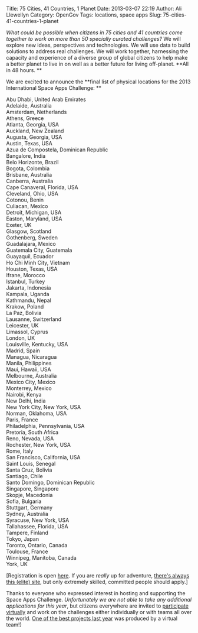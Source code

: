 Title: 75 Cities, 41 Countries, 1 Planet
Date: 2013-03-07 22:19
Author: Ali Llewellyn
Category: OpenGov
Tags: locations, space apps
Slug: 75-cities-41-countries-1-planet

*What could be possible when citizens in 75 cities and 41 countries come
together to work on more than 50 specially curated challenges?* We will
explore new ideas, perspectives and technologies. We will use data to
build solutions to address real challenges. We will work together,
harnessing the capacity and experience of a diverse group of global
citizens to help make a better planet to live in on well as a better
future for living off-planet. **All in 48 hours. **

We are excited to announce the **final list of physical locations for
the 2013 International Space Apps Challenge: **

Abu Dhabi, United Arab Emirates  
Adelaide, Australia  
Amsterdam, Netherlands  
Athens, Greece  
Atlanta, Georgia, USA  
Auckland, New Zealand  
Augusta, Georgia, USA  
Austin, Texas, USA  
Azua de Compostela, Dominican Republic  
Bangalore, India  
Belo Horizonte, Brazil  
Bogota, Colombia  
Brisbane, Australia  
Canberra, Australia  
Cape Canaveral, Florida, USA  
Cleveland, Ohio, USA  
Cotonou, Benin  
Culiacan, Mexico  
Detroit, Michigan, USA  
Easton, Maryland, USA  
Exeter, UK  
Glasgow, Scotland  
Gothenberg, Sweden  
Guadalajara, Mexico  
Guatemala City, Guatemala  
Guayaquil, Ecuador  
Ho Chi Minh City, Vietnam  
Houston, Texas, USA  
Ifrane, Morocco  
Istanbul, Turkey  
Jakarta, Indonesia  
Kampala, Uganda  
Kathmandu, Nepal  
Krakow, Poland  
La Paz, Bolivia  
Lausanne, Switzerland  
Leicester, UK  
Limassol, Cyprus  
London, UK  
Louisville, Kentucky, USA  
Madrid, Spain  
Managua, Nicaragua  
Manila, Philippines  
Maui, Hawaii, USA  
Melbourne, Australia  
Mexico City, Mexico  
Monterrey, Mexico  
Nairobi, Kenya  
New Delhi, India  
New York City, New York, USA  
Norman, Oklahoma, USA  
Paris, France  
Philadelphia, Pennsylvania, USA  
Pretoria, South Africa  
Reno, Nevada, USA  
Rochester, New York, USA  
Rome, Italy  
San Francisco, California, USA  
Saint Louis, Senegal  
Santa Cruz, Bolivia  
Santiago, Chile  
Santo Domingo, Dominican Republic  
Singapore, Singapore  
Skopje, Macedonia  
Sofia, Bulgaria  
Stuttgart, Germany  
Sydney, Australia  
Syracuse, New York, USA  
Tallahassee, Florida, USA  
Tampere, Finland  
Tokyo, Japan  
Toronto, Ontario, Canada  
Toulouse, France  
Winnipeg, Manitoba, Canada  
York, UK

[Registration is open [here][]. If you are *really* up for adventure,
[there's always this (elite) site][], but only extremely skilled,
committed people should apply.]

Thanks to everyone who expressed interest in hosting and supporting the
Space Apps Challenge. *Unfortunately we are not able to take any
additional applications for this year*, but citizens everywhere are
invited to [participate virtually][] and work on the challenges either
individually or with teams all over the world. [One of the best projects
last year][] was produced by a virtual team!)

 

 

  [here]: http://spaceappschallenge.org/locations/
  [there's always this (elite) site]: http://spaceappschallenge.org/location/iss/
  [participate virtually]: http://spaceappschallenge.org/location/virtual/
  [One of the best projects last year]: http://vimeo.com/41634392
